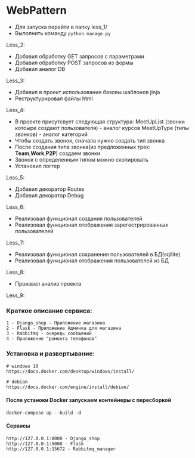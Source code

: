 # WebPattern
* Для запуска перейти в папку less_1/
* Выполнить команду `python manage.py`

Less_2:
* Добавил обработку GET запросов c параметрами
* Добавил обработку POST запросов из формы
* Добавил аналог DB

Less_3:
* Добавил в проект использование базовы шаблонов jinja
* Реструктурировал файлы html

Less_4:
* В проекте присутсвует следующая структура:
  MeetUpList (звонки котоыре создают пользователя) - аналог курсов
  MeetUpType (типы звонков) - аналог категорий
* Чтобы создать звонок, сначала нужно создать тип звонка
* После создания типа звонка(из предложенных трех: **Team**,**Work**,**P2P**) создаем звонки
* Звонок с определенным типом можно скопировать
* Установил логгер

Less_5:
* Добавил декоратор Routes
* Добавил декоратор Debug

Less_6:
* Реализовал функционал создания пользователей 
* Реализовал функционал отображения зарегестрированных пользователей

Less_7:
* Реализовал функционал сохранения пользователей в БД(sqllite)
* Реализовал функционал отображения пользователей из БД

Less_8:
* Произвел анализ проекта

Less_9:
### Краткое описание сервиса:
    1 - Django_shop - Приложение магазина
    2 - Flask - Приложение Админка для магазина
    3 - Rabbitmq - очередь сообщений
    4 - Приложение "ремонта телефонов"


### Установка и развертывание:
    # windows 10
    https://docs.docker.com/desktop/windows/install/

    # debian
    https://docs.docker.com/engine/install/debian/
    
#### После устаноки Docker запускаем контейнеры с пересборкой 
    docker-compose up --build -d

#### Сервисы
    http://127.0.0.1:8000 - Django_shop
    http://127.0.0.1:5000 - Flask
    http://127.0.0.1:15672 - Rabbitmq_manager